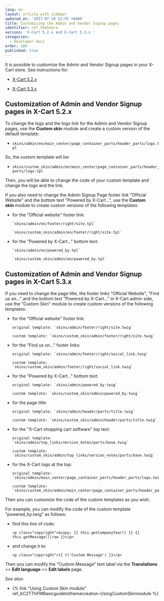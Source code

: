 ```yaml
---
lang: en
layout: article_with_sidebar
updated_at: '2017-07-10 12:55 +0400'
title: Customizing the Admin and Vendor Signup pages
identifier: ref_f4ohXara
version: 'X-Cart 5.2.x and X-Cart 5.3.x '
categories:
  - Developer docs
order: 100
published: true
---
```


It is possible to customize the Admin and Vendor Signup pages in your X-Cart store. See instructions for:

*    [X-Cart 5.2.x](#customization-of-admin-and-vendor-signup-pages-in-x-cart-52x)

*    [X-Cart 5.3.x](#customization-of-admin-and-vendor-signup-pages-in-x-cart-53x)


## Customization of Admin and Vendor Signup pages in X-Cart 5.2.x

To change the logo and the logo link for the Admin and Vendor Signup pages, use the **Custom skin** module and create a custom version of the default template:

*   `skins/admin/en/main_center/page_container_parts/header_parts/logo.tpl`

So, the custom template will be:

*   `skins/custom_skin/admin/en/main_center/page_container_parts/header_parts/logo.tpl`

Then, you will be able to change the code of your custom template and change the logo and the link.

If you also need to change the Admin Signup Page footer link "Official Website" and the bottom text "Powered by X-Cart...", use the **Custom skin** module to create custom versions of the following templates:

*   for the "Official website" footer link:

        `skins/admin/en/footer/right/site.tpl`

        `skins/custom_skin/admin/en/footer/right/site.tpl`

*   for the "Powered by X-Cart..." bottom text:

        `skins/admin/en/powered_by.tpl`

        `skins/custom_skin/admin/en/powered_by.tpl`


## Customization of Admin and Vendor Signup pages in X-Cart 5.3.x

If you need to change the page title, the footer links "Official Website", "Find us on..." and the bottom text "Powered by X-Cart..." in X-Cart admin side, use the "Custom Skin" module to create custom versions of the following templates:

*   for the "Official website" footer link:

        original template: `skins/admin/footer/right/site.twig`

        custom template: `skins/custom_skin/admin/footer/right/site.twig`

*   for the "Find us on..." footer links:

        original template: `skins/admin/footer/right/social_link.twig`

        custom template: `skins/custom_skin/admin/footer/right/social_link.twig`

*   for the "Powered by X-Cart…" bottom text:

        original template: `skins/admin/powered_by.twig`

        custom template: `skins/custom_skin/admin/powered_by.twig`

*   for the page title:

        original template: `skins/admin/header/parts/title.twig`

        custom template: `skins/custom_skin/admin/header/parts/title.twig`
        
*   for the "X-Cart shopping cart software" top text:

		original template: `skins/admin/top_links/version_notes/parts/base.twig`
        
		custom template: `skins/custom_skin/admin/top_links/version_notes/parts/base.twig`
        
*   for the X-Cart logo at the top:

		original template: `skins/admin/main_center/page_container_parts/header_parts/logo.twig`
        
		custom template: `skins/custom_skin/admin/main_center/page_container_parts/header_parts/logo.twig`

Then you can customize the code of the custom templates as you wish.

For example, you can modify the code of the custom template "powered_by.twig" as follows:

- find this line of code:

  `<p class="copyright">&copy; {{ this.getCompanyYear() }} {{ this.getMessage()|raw }}</p>`

- and change it to:

  `<p class="copyright">{{ t('Custom Message') }}</p>`

Then you can modify the "Custom Message" text label via the **Translations** >> **Edit language** >> **Edit labels** page.


_See also:_

*   {% link "Using Custom Skin module" ref_bC2TThPi#Basicguidetothemecreation-UsingCustomSkinmodule %}
